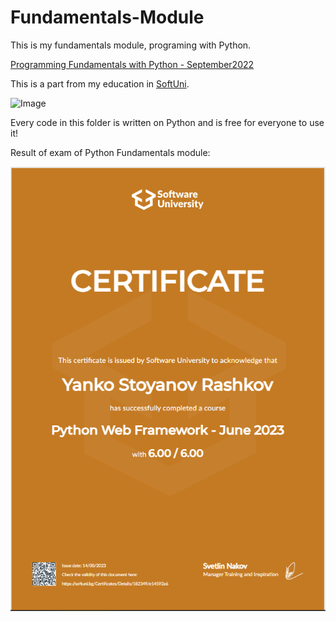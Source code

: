# Fundamentals-Module

This is my fundamentals module, programing with Python.

[Programming Fundamentals with Python - September2022](https://softuni.bg/trainings/3840/programming-fundamentals-with-python-september-2022)

This is a part from my education in [SoftUni](https://softuni.bg/). 

<img alt='Image' width="300px" src="https://softuni.bg/Content/images/open-graph/university-default-og.png"/>


Every code in this folder is written on Python and is free for everyone to use it!


Result of exam of Python Fundamentals module:

![img.png](img.png)
